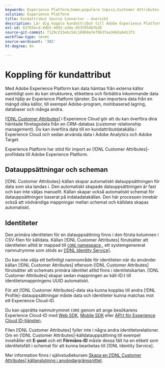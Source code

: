 ```yaml
---
keywords: Experience Platform;home;populära topics;Customer Attributes Connector
solution: Experience Platform
title: Kundattribut Source Connector - översikt
description: Lär dig koppla kundattribut till Adobe Experience Platform med API:er eller användargränssnittet
exl-id: 63765ecd-ddb5-4992-a3de-d53f054bfb28
source-git-commit: f129c215ebc5dc169b9a7ef9b3faa3463ab413f3
workflow-type: tm+mt
source-wordcount: '381'
ht-degree: 0%

---
```


# Koppling för kundattribut

Med Adobe Experience Platform kan data hämtas från externa källor samtidigt som du kan strukturera, etikettera och förbättra inkommande data med hjälp av Experience Platform tjänster. Du kan importera data från en mängd olika källor, till exempel Adobe-program, molnbaserad lagring, databaser och många andra.

[[!DNL Customer Attributes]](https://experienceleague.adobe.com/docs/core-services/interface/services/customer-attributes/attributes.html?lang=sv-SE) i Experience Cloud gör att du kan överföra dina hämtade företagsdata från en CRM-databas (customer relationship management). Du kan överföra data till en kundattributdatakälla i Experience Cloud och sedan använda data i Adobe Analytics och Adobe Target.

Experience Platform har stöd för import av [!DNL Customer Attributes]-profildata till Adobe Experience Platform.

## Datauppsättningar och scheman

[!DNL Customer Attributes]-källan skapar automatiskt datauppsättningen för data som ska landas i. Den automatiskt skapade datauppsättningen är fast och kan inte väljas manuellt. Källan skapar också automatiskt schemat för datauppsättningen baserat på indatadatakällan. Den här processen innebär också att nödvändiga mappningar mellan schemat och källdata skapas automatiskt.

## Identiteter

Den primära identiteten för en datauppsättning finns i den första kolumnen i CSV-filen för källdata. Källan [!DNL Customer Attributes] förutsätter att identiteten alltid är mappad till [`CORE` namespace &#x200B;](../../../identity-service/features/namespaces.md), ett systemgenererat namnutrymme som stöds av [[!DNL Identity Service]](../../../identity-service/home.md).

Du kan inte välja ett befintligt namnområde för identiteten när du använder källan [!DNL Customer Attributes] eftersom [!DNL Customer Attributes] förutsätter att schemats primära identitet alltid finns i identitetskartan. [!DNL Customer Attributes] skapar sedan mappningen av käll-ID:t till identitetsmappningens UUID automatiskt.

För att [!DNL Customer Attributes]-data ska kunna kopplas till andra [!DNL Profile]-datauppsättningar måste data och identiteter kunna matchas mot ett Experience Cloud-ID.

Du kan upprätta namnutrymmet `CORE` genom att ange besökarens Experience Cloud-ID med [Web SDK](/help/web-sdk/identity/overview.md), [Mobile SDK](https://developer.adobe.com/client-sdks/documentation/mobile-core/identity/) eller [API:t för Experience Cloud ID-tjänsten](https://experienceleague.adobe.com/docs/id-service/using/intro/overview.html?lang=sv-SE).

Filen [!DNL Customer Attributes] fyller inte i några andra identitetsrelationer. Om en [!DNL Customer Attributes]-källdatauppsättning till exempel innehåller ett **E-post** och ett **Förmåns-ID** måste dessa fält ha en etikett som identitetsfält i schemat för att kunna bearbetas till [!DNL Identity Service].

Mer information finns i självstudiekursen [Skapa en [!DNL Customer Attributes] källanslutning i användargränssnittet](../../tutorials/ui/create/adobe-applications/customer-attributes.md).
